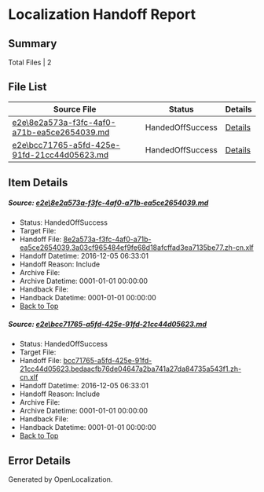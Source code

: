 # <a name='report-top'></a> Localization Handoff Report

## Summary
 Total Files | 2

## File List
 Source File | Status | Details 
 ----------- | ------ | ------- 
 [e2e\8e2a573a-f3fc-4af0-a71b-ea5ce2654039.md](https://github.com/OpenLocalizationTestOrg/ol-test0/blob/aae38c14b91c48f12fd452771f5febd09ea40d6f/e2e/8e2a573a-f3fc-4af0-a71b-ea5ce2654039.md) | HandedOffSuccess | [Details](#261c4271d1710808de8cf06e91f9563c6872780d1)
 [e2e\bcc71765-a5fd-425e-91fd-21cc44d05623.md](https://github.com/OpenLocalizationTestOrg/ol-test0/blob/aae38c14b91c48f12fd452771f5febd09ea40d6f/e2e/bcc71765-a5fd-425e-91fd-21cc44d05623.md) | HandedOffSuccess | [Details](#08a9f9d2de6a45b4e8036a14fc2131cdbca72a772)

## Item Details
##### <a name='261c4271d1710808de8cf06e91f9563c6872780d1'></a> Source: [e2e\8e2a573a-f3fc-4af0-a71b-ea5ce2654039.md](https://github.com/OpenLocalizationTestOrg/ol-test0/blob/aae38c14b91c48f12fd452771f5febd09ea40d6f/e2e/8e2a573a-f3fc-4af0-a71b-ea5ce2654039.md)
* Status: HandedOffSuccess
* Target File: 
* Handoff File: [8e2a573a-f3fc-4af0-a71b-ea5ce2654039.3a03cf965484ef9fe68d18afcffad3ea7135be77.zh-cn.xlf](https://github.com/OpenLocalizationTestOrg/ol-test0-handoff/blob/4ebc7cc28d68d80901a8844348039bf51228dd44/ol-handoff/OpenLocalizationTestOrg/ol-test0-zhcn/shujia/ht/8e2a573a-f3fc-4af0-a71b-ea5ce2654039.3a03cf965484ef9fe68d18afcffad3ea7135be77.zh-cn.xlf)
* Handoff Datetime: 2016-12-05 06:33:01
* Handoff Reason: Include
* Archive File: 
* Archive Datetime: 0001-01-01 00:00:00
* Handback File: 
* Handback Datetime: 0001-01-01 00:00:00
* [Back to Top](#report-top)

##### <a name='08a9f9d2de6a45b4e8036a14fc2131cdbca72a772'></a> Source: [e2e\bcc71765-a5fd-425e-91fd-21cc44d05623.md](https://github.com/OpenLocalizationTestOrg/ol-test0/blob/aae38c14b91c48f12fd452771f5febd09ea40d6f/e2e/bcc71765-a5fd-425e-91fd-21cc44d05623.md)
* Status: HandedOffSuccess
* Target File: 
* Handoff File: [bcc71765-a5fd-425e-91fd-21cc44d05623.bedaacfb76de04647a2ba741a27da84735a543f1.zh-cn.xlf](https://github.com/OpenLocalizationTestOrg/ol-test0-handoff/blob/4ebc7cc28d68d80901a8844348039bf51228dd44/ol-handoff/OpenLocalizationTestOrg/ol-test0-zhcn/shujia/ht/bcc71765-a5fd-425e-91fd-21cc44d05623.bedaacfb76de04647a2ba741a27da84735a543f1.zh-cn.xlf)
* Handoff Datetime: 2016-12-05 06:33:01
* Handoff Reason: Include
* Archive File: 
* Archive Datetime: 0001-01-01 00:00:00
* Handback File: 
* Handback Datetime: 0001-01-01 00:00:00
* [Back to Top](#report-top)


## Error Details

Generated by OpenLocalization.
